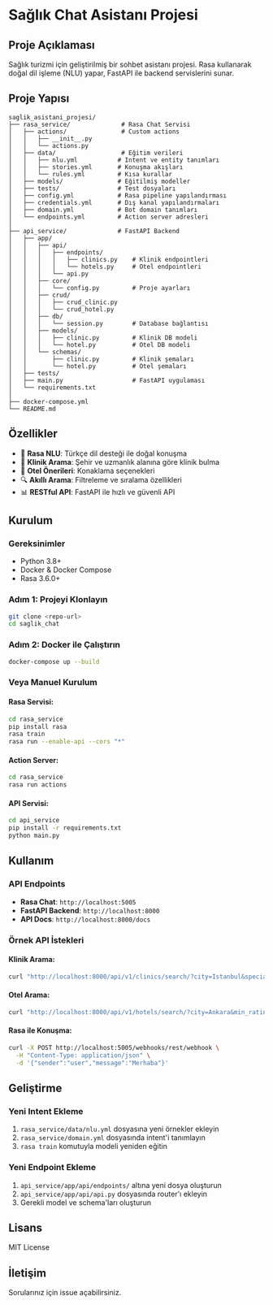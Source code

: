 # Sağlık Chat Asistanı Projesi

## Proje Açıklaması

Sağlık turizmi için geliştirilmiş bir sohbet asistanı projesi. Rasa kullanarak doğal dil işleme (NLU) yapar, FastAPI ile backend servislerini sunar.

## Proje Yapısı

```
saglik_asistani_projesi/
├── rasa_service/              # Rasa Chat Servisi
│   ├── actions/               # Custom actions
│   │   ├── __init__.py
│   │   └── actions.py
│   ├── data/                  # Eğitim verileri
│   │   ├── nlu.yml           # Intent ve entity tanımları
│   │   ├── stories.yml       # Konuşma akışları
│   │   └── rules.yml         # Kısa kurallar
│   ├── models/               # Eğitilmiş modeller
│   ├── tests/                # Test dosyaları
│   ├── config.yml            # Rasa pipeline yapılandırması
│   ├── credentials.yml       # Dış kanal yapılandırmaları
│   ├── domain.yml            # Bot domain tanımları
│   └── endpoints.yml         # Action server adresleri
│
├── api_service/              # FastAPI Backend
│   ├── app/
│   │   ├── api/
│   │   │   ├── endpoints/
│   │   │   │   ├── clinics.py    # Klinik endpointleri
│   │   │   │   └── hotels.py     # Otel endpointleri
│   │   │   └── api.py
│   │   ├── core/
│   │   │   └── config.py         # Proje ayarları
│   │   ├── crud/
│   │   │   ├── crud_clinic.py
│   │   │   └── crud_hotel.py
│   │   ├── db/
│   │   │   └── session.py        # Database bağlantısı
│   │   ├── models/
│   │   │   ├── clinic.py         # Klinik DB modeli
│   │   │   └── hotel.py          # Otel DB modeli
│   │   └── schemas/
│   │       ├── clinic.py         # Klinik şemaları
│   │       └── hotel.py          # Otel şemaları
│   ├── tests/
│   ├── main.py                   # FastAPI uygulaması
│   └── requirements.txt
│
├── docker-compose.yml
└── README.md
```

## Özellikler

- 🤖 **Rasa NLU**: Türkçe dil desteği ile doğal konuşma
- 🏥 **Klinik Arama**: Şehir ve uzmanlık alanına göre klinik bulma
- 🏨 **Otel Önerileri**: Konaklama seçenekleri
- 🔍 **Akıllı Arama**: Filtreleme ve sıralama özellikleri
- 📊 **RESTful API**: FastAPI ile hızlı ve güvenli API

## Kurulum

### Gereksinimler

- Python 3.8+
- Docker & Docker Compose
- Rasa 3.6.0+

### Adım 1: Projeyi Klonlayın

```bash
git clone <repo-url>
cd saglik_chat
```

### Adım 2: Docker ile Çalıştırın

```bash
docker-compose up --build
```

### Veya Manuel Kurulum

#### Rasa Servisi:

```bash
cd rasa_service
pip install rasa
rasa train
rasa run --enable-api --cors "*"
```

#### Action Server:

```bash
cd rasa_service
rasa run actions
```

#### API Servisi:

```bash
cd api_service
pip install -r requirements.txt
python main.py
```

## Kullanım

### API Endpoints

- **Rasa Chat**: `http://localhost:5005`
- **FastAPI Backend**: `http://localhost:8000`
- **API Docs**: `http://localhost:8000/docs`

### Örnek API İstekleri

#### Klinik Arama:
```bash
curl "http://localhost:8000/api/v1/clinics/search/?city=Istanbul&specialty=Diş"
```

#### Otel Arama:
```bash
curl "http://localhost:8000/api/v1/hotels/search/?city=Ankara&min_rating=4.0"
```

#### Rasa ile Konuşma:
```bash
curl -X POST http://localhost:5005/webhooks/rest/webhook \
  -H "Content-Type: application/json" \
  -d '{"sender":"user","message":"Merhaba"}'
```

## Geliştirme

### Yeni Intent Ekleme

1. `rasa_service/data/nlu.yml` dosyasına yeni örnekler ekleyin
2. `rasa_service/domain.yml` dosyasında intent'i tanımlayın
3. `rasa train` komutuyla modeli yeniden eğitin

### Yeni Endpoint Ekleme

1. `api_service/app/api/endpoints/` altına yeni dosya oluşturun
2. `api_service/app/api/api.py` dosyasında router'ı ekleyin
3. Gerekli model ve schema'ları oluşturun

## Lisans

MIT License

## İletişim

Sorularınız için issue açabilirsiniz.
